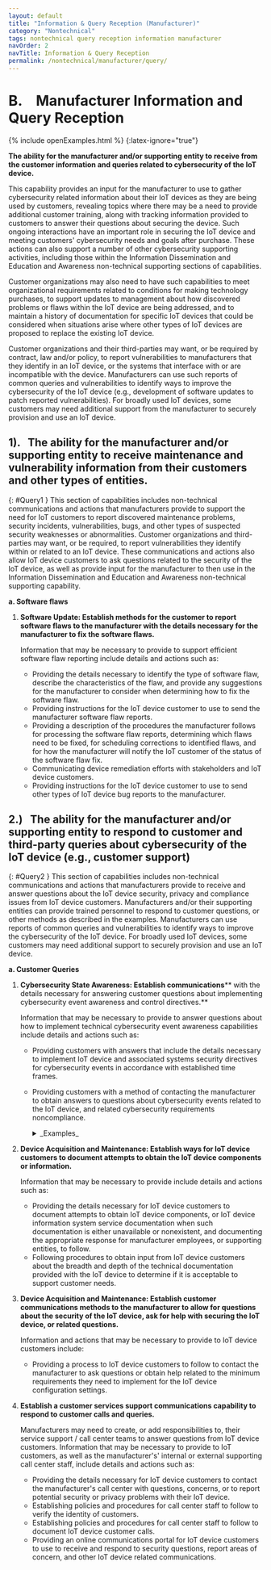 ```yaml
---
layout: default
title: "Information & Query Reception (Manufacturer)"
category: "Nontechnical"
tags: nontechnical query reception information manufacturer
navOrder: 2
navTitle: Information & Query Reception
permalink: /nontechnical/manufacturer/query/
---
```


# B.&nbsp;&nbsp;&nbsp; Manufacturer Information and Query Reception

{% include openExamples.html %} 
{:latex-ignore="true"}

**The ability for the manufacturer and/or supporting entity to receive from the customer information and queries related to cybersecurity of the IoT device.**

This capability provides an input for the manufacturer to use to gather cybersecurity related information about their IoT devices as they are being used by customers, revealing topics where there may be a need to provide additional customer training, along with tracking information provided to customers to answer their questions about securing the device. Such ongoing interactions have an important role in securing the IoT device and meeting customers&#39; cybersecurity needs and goals after purchase. These actions can also support a number of other cybersecurity supporting activities, including those within the Information Dissemination and Education and Awareness non-technical supporting sections of capabilities.

Customer organizations may also need to have such capabilities to meet organizational requirements related to conditions for making technology purchases, to support updates to management about how discovered problems or flaws within the IoT device are being addressed, and to maintain a history of documentation for specific IoT devices that could be considered when situations arise where other types of IoT devices are proposed to replace the existing IoT device.

Customer organizations and their third-parties may want, or be required by contract, law and/or policy, to report vulnerabilities to manufacturers that they identify in an IoT device, or the systems that interface with or are incompatible with the device. Manufacturers can use such reports of common queries and vulnerabilities to identify ways to improve the cybersecurity of the IoT device (e.g., development of software updates to patch reported vulnerabilities). For broadly used IoT devices, some customers may need additional support from the manufacturer to securely provision and use an IoT device.

## 1). &nbsp;&nbsp;The ability for the manufacturer and/or supporting entity to receive maintenance and vulnerability information from their customers and other types of entities.
{: #Query1 }
 This section of capabilities includes non-technical communications and actions that manufacturers provide to support the need for IoT customers to report discovered maintenance problems, security incidents, vulnerabilities, bugs, and other types of suspected security weaknesses or abnormalities. Customer organizations and third-parties may want, or be required, to report vulnerabilities they identify within or related to an IoT device. These communications and actions also allow IoT device customers to ask questions related to the security of the IoT device, as well as provide input for the manufacturer to then use in the Information Dissemination and Education and Awareness non-technical supporting capability.

 **a. Software flaws**

   1. **Software Update: Establish methods for the customer to report software flaws to the manufacturer with the details necessary for the manufacturer to fix the software flaws.**
    
      Information that may be necessary to provide to support efficient software flaw reporting include details and actions such as:

      - Providing the details necessary to identify the type of software flaw, describe the characteristics of the flaw, and provide any suggestions for the manufacturer to consider when determining how to fix the software flaw.
      - Providing instructions for the IoT device customer to use to send the manufacturer software flaw reports.
      - Providing a description of the procedures the manufacturer follows for processing the software flaw reports, determining which flaws need to be fixed, for scheduling corrections to identified flaws, and for how the manufacturer will notify the IoT customer of the status of the software flaw fix.
      - Communicating device remediation efforts with stakeholders and IoT device customers.
      - Providing instructions for the IoT device customer to use to send other types of IoT device bug reports to the manufacturer.
      
## 2.) &nbsp;&nbsp;The ability for the manufacturer and/or supporting entity to respond to customer and third-party queries about cybersecurity of the IoT device (e.g., customer support)
{: #Query2 }
 This section of capabilities includes non-technical communications and actions that manufacturers provide to receive and answer questions about the IoT device security, privacy and compliance issues from IoT device customers. Manufacturers and/or their supporting entities can provide trained personnel to respond to customer questions, or other methods as described in the examples. Manufacturers can use reports of common queries and vulnerabilities to identify ways to improve the cybersecurity of the IoT device. For broadly used IoT devices, some customers may need additional support to securely provision and use an IoT device.

 **a. Customer Queries**

   1. **Cybersecurity State Awareness: Establish communications**** with the details necessary for answering customer questions about implementing cybersecurity event awareness and control directives.**

      Information that may be necessary to provide to answer questions about how to implement technical cybersecurity event awareness capabilities include details and actions such as:

      - Providing customers with answers that include the details necessary to implement IoT device and associated systems security directives for cybersecurity events in accordance with established time frames.
      - Providing customers with a method of contacting the manufacturer to obtain answers to questions about cybersecurity events related to the IoT device, and related cybersecurity requirements noncompliance.
         <details><summary style="display:list-item;" markdown='span'> _Examples_ </summary>

          - _Providing directions and procedures to IoT device customers detailing how to submit questions and requests for information to manufacturers about their IoT device related to security and privacy compliance requirements._
          - _Some examples of regulatory compliance requirements information that may be needed include for the: Federal Information Security Modernization Act (FISMA), Health Insurance Portability and Accountability Act (HIPAA), California Consumer Privacy Act (CCPA), EU General Data Protection Regulation (GDPR)._
          - _Including within the reporting instruction to the IoT device customer a timeframe within which such IoT device compliance questions and requests will be answered._<br/>
         </details>
  
  2. **Device Acquisition and Maintenance: Establish ways for IoT device customers to document attempts to obtain the IoT device components or information.**

     Information that may be necessary to provide include details and actions such as:

     - Providing the details necessary for IoT device customers to document attempts to obtain IoT device components, or IoT device information system service documentation when such documentation is either unavailable or nonexistent, and documenting the appropriate response for manufacturer employees, or supporting entities, to follow.
     - Following procedures to obtain input from IoT device customers about the breadth and depth of the technical documentation provided with the IoT device to determine if it is acceptable to support customer needs.

  3. **Device Acquisition and Maintenance: Establish customer communications methods to the manufacturer to allow for questions about the security of the IoT device, ask for help with securing the IoT device, or related questions.**

     Information and actions that may be necessary to provide to IoT device customers include:

     - Providing a process to IoT device customers to follow to contact the manufacturer to ask questions or obtain help related to the minimum requirements they need to implement for the IoT device configuration settings.

  4. **Establish a customer services support communications capability to respond to customer calls and queries.**

     Manufacturers may need to create, or add responsibilities to, their service support / call center teams to answer questions from IoT device customers. Information that may be necessary to provide to IoT customers, as well as the manufacturer&#39;s&#39; internal or external supporting call center staff, include details and actions such as:

     - Providing the details necessary for IoT device customers to contact the manufacturer&#39;s call center with questions, concerns, or to report potential security or privacy problems with their IoT device.
     - Establishing policies and procedures for call center staff to follow to verify the identity of customers.
     - Establishing policies and procedures for call center staff to follow to document IoT device customer calls.
     - Providing an online communications portal for IoT device customers to use to receive and respond to security questions, report areas of concern, and other IoT device related communications.

